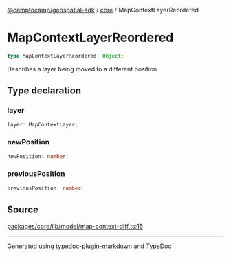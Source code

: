 [@camptocamp/geospatial-sdk](../../index.md) / [core](../index.md) / MapContextLayerReordered

# MapContextLayerReordered

```ts
type MapContextLayerReordered: Object;
```

Describes a layer being moved to a different position

## Type declaration

### layer

```ts
layer: MapContextLayer;
```

### newPosition

```ts
newPosition: number;
```

### previousPosition

```ts
previousPosition: number;
```

## Source

[packages/core/lib/model/map-context-diff.ts:15](https://github.com/jahow/geospatial-sdk/blob/b3c3686/packages/core/lib/model/map-context-diff.ts#L15)

***

Generated using [typedoc-plugin-markdown](https://www.npmjs.com/package/typedoc-plugin-markdown) and [TypeDoc](https://typedoc.org/)
